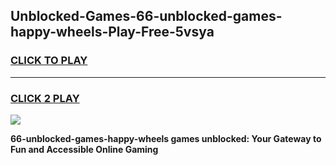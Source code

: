 
## Unblocked-Games-66-unblocked-games-happy-wheels-Play-Free-5vsya
<h3>
<a href="https://premium76.site?title=66-unblocked-games-happy-wheels&ref=20A">CLICK TO PLAY</a></h3>
<hr>

<h3>
<a href="https://premium76.site?title=66-unblocked-games-happy-wheels&ref=20A">CLICK 2 PLAY</a>
  
</h3>

<a href="https://premium76.site?title=66-unblocked-games-happy-wheels&ref=20A"><img src="https://clearcache.store/games.png"></a>


**66-unblocked-games-happy-wheels games unblocked: Your Gateway to Fun and Accessible Online Gaming**
